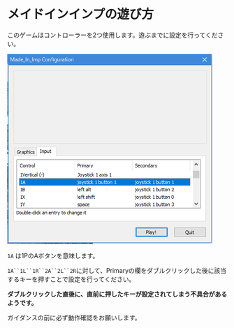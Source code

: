 # メイドインインプの遊び方

このゲームはコントローラーを2つ使用します。遊ぶまでに設定を行ってください。

![Unityのキー設定画面](Images/KeyConfig.png)

`1A` は1PのAボタンを意味します。

`1A``1L``1R``2A``2L``2R`に対して、Primaryの欄をダブルクリックした後に該当するキーを押すことで設定を行ってください。

**ダブルクリックした直後に、直前に押したキーが設定されてしまう不具合があるようです。**

ガイダンスの前に必ず動作確認をお願いします。
